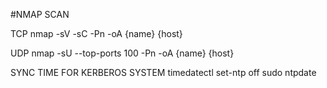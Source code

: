 #NMAP SCAN

TCP
nmap -sV -sC -Pn -oA {name} {host}

UDP
nmap -sU --top-ports 100 -Pn -oA {name} {host}

SYNC TIME FOR KERBEROS SYSTEM
timedatectl set-ntp off
sudo ntpdate <host>
